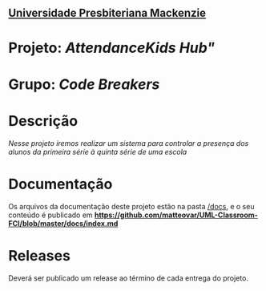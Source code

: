 <h2><a href= "https://www.mackenzie.br">Universidade Presbiteriana Mackenzie</a></h2>

# Projeto: *AttendanceKids Hub"*

# Grupo: *Code Breakers*

# Descrição

*Nesse projeto iremos realizar um sistema para controlar a presença dos alunos da primeira série à quinta série de uma escola*

# Documentação

Os arquivos da documentação deste projeto estão na pasta [/docs](/docs), e o seu conteúdo é publicado em **https://github.com/matteovar/UML-Classroom-FCI/blob/master/docs/index.md**



# Releases

Deverá ser publicado um release ao término de cada entrega do projeto.
